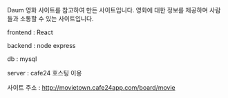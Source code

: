 Daum 영화 사이트를 참고하여 만든 사이트입니다. 영화에 대한 정보를 제공하며 사람들과 소통할 수 있는 사이트입니다.

frontend : React

backend : node express

db : mysql

server : cafe24 호스팅 이용

사이트 주소 : http://movietown.cafe24app.com/board/movie
